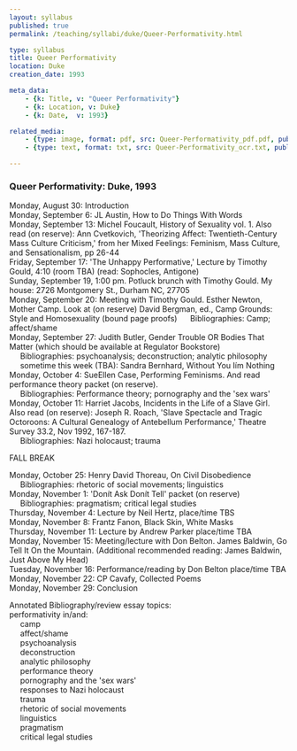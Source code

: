 ```yaml
---
layout: syllabus
published: true
permalink: /teaching/syllabi/duke/Queer-Performativity.html

type: syllabus
title: Queer Performativity
location: Duke
creation_date: 1993

meta_data:
    - {k: Title, v: "Queer Performativity"}
    - {k: Location, v: Duke}
    - {k: Date,  v: 1993}

related_media:
    - {type: image, format: pdf, src: Queer-Performativity_pdf.pdf, public: true}
    - {type: text, format: txt, src: Queer-Performativity_ocr.txt, public: false}

---
```


### Queer Performativity: Duke, 1993

Monday, August 30: Introduction  
Monday, September 6:  JL Austin, How to Do Things With Words  
Monday, September 13: Michel Foucault, History of Sexuality vol. 1. Also read (on reserve): Ann Cvetkovich, 'Theorizing Affect: Twentieth-Century Mass Culture Criticism,' from her Mixed Feelings: Feminism, Mass Culture, and Sensationalism, pp 26-44  
Friday, September 17: 'The Unhappy Performative,' Lecture by Timothy Gould, 4:10 (room TBA) (read: Sophocles, Antigone)  
Sunday, September 19, 1:00 pm. Potluck brunch with Timothy Gould. My house: 2726 Montgomery St., Durham NC, 27705  
Monday, September 20: Meeting with Timothy Gould. Esther Newton, Mother Camp. Look at (on reserve) David Bergman, ed., Camp Grounds: Style and Homosexuality (bound page proofs)
&nbsp;&nbsp;&nbsp;&nbsp;&nbsp;Bibliographies: Camp; affect/shame  
Monday, September 27: Judith Butler, Gender Trouble OR Bodies That Matter (which should be available at Regulator Bookstore)  
&nbsp;&nbsp;&nbsp;&nbsp;&nbsp;Bibliographies: psychoanalysis; deconstruction; analytic philosophy  
&nbsp;&nbsp;&nbsp;&nbsp;&nbsp;sometime this week (TBA): Sandra Bernhard, Without You Iím Nothing  
Monday, October 4: SueEllen Case, Performing Feminisms. And read performance theory packet (on reserve).  
&nbsp;&nbsp;&nbsp;&nbsp;&nbsp;Bibliographies: Performance theory; pornography and the 'sex wars'  
Monday, October 11: Harriet Jacobs, Incidents in the Life of a Slave Girl. Also read (on reserve): Joseph R. Roach, 'Slave Spectacle and Tragic Octoroons: A Cultural Genealogy of Antebellum Performance,' Theatre Survey 33.2, Nov 1992, 167-187.  
&nbsp;&nbsp;&nbsp;&nbsp;&nbsp;Bibliographies: Nazi holocaust; trauma  
    
FALL BREAK

Monday, October 25: Henry David Thoreau, On Civil Disobedience  
&nbsp;&nbsp;&nbsp;&nbsp;&nbsp;Bibliographies: rhetoric of social movements; linguistics  
Monday, November 1: 'Donít Ask Donít Tell' packet (on reserve)  
&nbsp;&nbsp;&nbsp;&nbsp;&nbsp;Bibliographies: pragmatism; critical legal studies  
Thursday, November 4: Lecture by Neil Hertz, place/time TBS  
Monday, November 8: Frantz Fanon, Black Skin, White Masks  
Thursday, November 11: Lecture by Andrew Parker place/time TBA  
Monday, November 15: Meeting/lecture with Don Belton. James Baldwin, Go Tell It On the Mountain. (Additional recommended reading: James Baldwin, Just Above My Head)  
Tuesday, November 16: Performance/reading by Don Belton place/time TBA  
Monday, November 22: CP Cavafy, Collected Poems  
Monday, November 29: Conclusion  

Annotated Bibliography/review essay topics:  
performativity in/and:  
&nbsp;&nbsp;&nbsp;&nbsp;&nbsp;camp  
&nbsp;&nbsp;&nbsp;&nbsp;&nbsp;affect/shame  
&nbsp;&nbsp;&nbsp;&nbsp;&nbsp;psychoanalysis  
&nbsp;&nbsp;&nbsp;&nbsp;&nbsp;deconstruction  
&nbsp;&nbsp;&nbsp;&nbsp;&nbsp;analytic philosophy  
&nbsp;&nbsp;&nbsp;&nbsp;&nbsp;performance theory  
&nbsp;&nbsp;&nbsp;&nbsp;&nbsp;pornography and the 'sex wars'  
&nbsp;&nbsp;&nbsp;&nbsp;&nbsp;responses to Nazi holocaust  
&nbsp;&nbsp;&nbsp;&nbsp;&nbsp;trauma  
&nbsp;&nbsp;&nbsp;&nbsp;&nbsp;rhetoric of social movements  
&nbsp;&nbsp;&nbsp;&nbsp;&nbsp;linguistics  
&nbsp;&nbsp;&nbsp;&nbsp;&nbsp;pragmatism  
&nbsp;&nbsp;&nbsp;&nbsp;&nbsp;critical legal studies  
